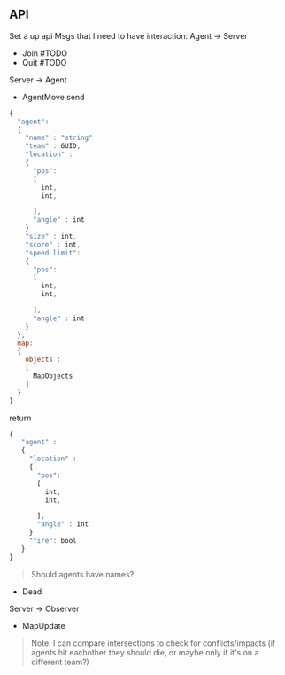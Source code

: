 ## API
Set a up api
Msgs that I need to have interaction:
Agent -> Server
- Join
#TODO
- Quit
#TODO

Server -> Agent
- AgentMove
send
``` javascript
{
  "agent":
  {
    "name" : "string"
    "team" : GUID,
    "location" :
    {
      "pos":
      [
        int,
        int,

      ],
      "angle" : int
    }
    "size" : int,
    "score" : int,
    "speed limit":
    {
      "pos":
      [
        int,
        int,

      ],
      "angle" : int
    }
  },
  map:
  {
    objects :
    [
      MapObjects
    ]
  }
}
```
return
``` javascript
{
   "agent" :
   {
     "location" :
     {
       "pos":
       [
         int,
         int,

       ],
       "angle" : int
     }
     "fire": bool
   }
}
```
> Should agents have names?

- Dead

Server -> Observer
- MapUpdate

> Note: I can compare intersections to check for conflicts/impacts (if agents hit eachother they should die, or maybe only if it's on a different team?)
